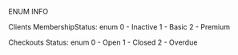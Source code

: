 ENUM INFO

Clients MembershipStatus: enum
0 - Inactive
1 - Basic
2 - Premium

Checkouts Status: enum
0 - Open
1 - Closed
2 - Overdue
